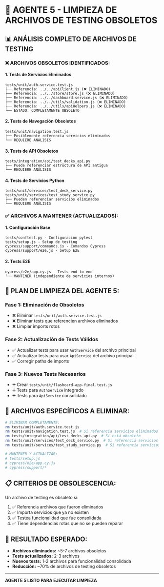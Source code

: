 # 🧹 AGENTE 5 - LIMPIEZA DE ARCHIVOS DE TESTING OBSOLETOS

## 📊 ANÁLISIS COMPLETO DE ARCHIVOS DE TESTING

### ❌ **ARCHIVOS OBSOLETOS IDENTIFICADOS:**

#### 1. Tests de Servicios Eliminados
```
tests/unit/auth.service.test.js
├── Referencia: ../../apiClient.js (❌ ELIMINADO)
├── Referencia: ../../store/store.js (❌ ELIMINADO) 
├── Referencia: ../../dashboard.service.js (❌ ELIMINADO)
├── Referencia: ../../utils/validation.js (❌ ELIMINADO)
├── Referencia: ../../utils/apiHelpers.js (❌ ELIMINADO)
└── ESTADO: COMPLETAMENTE OBSOLETO
```

#### 2. Tests de Navegación Obsoletos
```
tests/unit/navigation.test.js
├── Posiblemente referencia servicios eliminados
└── REQUIERE ANÁLISIS
```

#### 3. Tests de API Obsoletos
```
tests/integration/api/test_decks_api.py
├── Puede referenciar estructura de API antigua
└── REQUIERE ANÁLISIS
```

#### 4. Tests de Servicios Python
```
tests/unit/services/test_deck_service.py
tests/unit/services/test_study_service.py
├── Pueden referenciar servicios eliminados
└── REQUIERE ANÁLISIS
```

### ✅ **ARCHIVOS A MANTENER (ACTUALIZADOS):**

#### 1. Configuración Base
```
tests/conftest.py - Configuración pytest
tests/setup.js - Setup de testing
cypress/support/commands.js - Comandos Cypress
cypress/support/e2e.js - Setup E2E
```

#### 2. Tests E2E
```
cypress/e2e/app.cy.js - Tests end-to-end
└── MANTENER (independiente de servicios internos)
```

## 🎯 **PLAN DE LIMPIEZA DEL AGENTE 5:**

### Fase 1: Eliminación de Obsoletos
- ❌ Eliminar `tests/unit/auth.service.test.js`
- ❌ Eliminar tests que referencien archivos eliminados
- ❌ Limpiar imports rotos

### Fase 2: Actualización de Tests Válidos
- ✅ Actualizar tests para usar `AuthService` del archivo principal
- ✅ Actualizar tests para usar `ApiService` del archivo principal
- ✅ Corregir paths de imports

### Fase 3: Nuevos Tests Necesarios
- ➕ Crear `tests/unit/flashcard-app-final.test.js`
- ➕ Tests para `AuthService` integrado
- ➕ Tests para `ApiService` consolidado

## 🔧 **ARCHIVOS ESPECÍFICOS A ELIMINAR:**

```bash
# ELIMINAR COMPLETAMENTE:
rm tests/unit/auth.service.test.js
rm tests/unit/navigation.test.js  # Si referencia servicios eliminados
rm tests/integration/api/test_decks_api.py  # Si está obsoleto
rm tests/unit/services/test_deck_service.py  # Si referencia servicios eliminados
rm tests/unit/services/test_study_service.py  # Si referencia servicios eliminados

# MANTENER Y ACTUALIZAR:
# tests/setup.js
# cypress/e2e/app.cy.js
# cypress/support/*
```

## 📋 **CRITERIOS DE OBSOLESCENCIA:**

Un archivo de testing es obsoleto si:
1. ✅ Referencia archivos que fueron eliminados
2. ✅ Importa servicios que ya no existen
3. ✅ Testea funcionalidad que fue consolidada
4. ✅ Tiene dependencias rotas que no se pueden reparar

## 🎉 **RESULTADO ESPERADO:**

- **Archivos eliminados:** ~5-7 archivos obsoletos
- **Tests actualizados:** 2-3 archivos
- **Nuevos tests:** 1-2 archivos para funcionalidad consolidada
- **Reducción:** ~70% de archivos de testing obsoletos

---

**AGENTE 5 LISTO PARA EJECUTAR LIMPIEZA**

